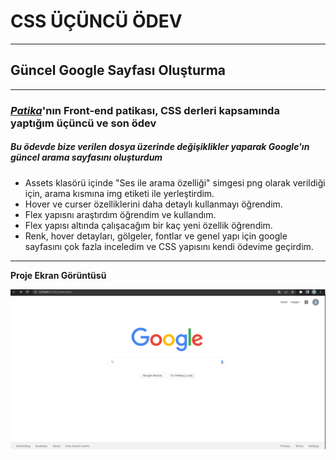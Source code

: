 # CSS ÜÇÜNCÜ ÖDEV
-----
## Güncel Google Sayfası Oluşturma
***
### *[Patika](www.patika.dev)*'nın Front-end patikası, CSS derleri kapsamında yaptığım üçüncü ve son ödev

##### Bu ödevde bize verilen dosya üzerinde değişiklikler yaparak Google'ın güncel arama sayfasını oluşturdum

- Assets klasörü içinde "Ses ile arama özelliği" simgesi png olarak verildiği için, arama kısmına img etiketi ile yerleştirdim.
- Hover ve curser özelliklerini daha detaylı kullanmayı öğrendim.
- Flex yapısnı araştırdım öğrendim ve kullandım.
- Flex yapısı altında çalışacağım bir kaç yeni özellik öğrendim.
- Renk, hover detayları, gölgeler, fontlar ve genel yapı için google sayfasını çok fazla inceledim ve CSS yapısını kendi ödevime geçirdim.
-----
**Proje Ekran Görüntüsü**

![Proje Ekran Alıntısı](assets/proje-ss.png)